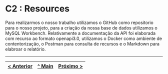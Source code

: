 # C2 : Resources

Para realizarmos o nosso trabalho utilizamos o GitHub como repositorio para o nosso projeto, para a criação da nossa base de dados utilizamos o MySQL Workbench. 
Relativamente a documentação da API foi elaborada com recurso ao formato openapi3.0, utilizamos o Docker como ambiente de contentorização, o Postman para consulta de recursos e o Markdown para elabroar o relatório.

---
[< Anterior](c1.md) | [^ Main](../../../) | [Próximo >](c3.md)
:--- | :---: | ---: 
